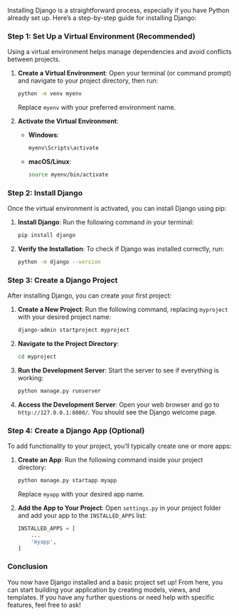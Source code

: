 Installing Django is a straightforward process, especially if you have Python already set up. Here’s a step-by-step guide for installing Django:

### Step 1: Set Up a Virtual Environment (Recommended)

Using a virtual environment helps manage dependencies and avoid conflicts between projects.

1. **Create a Virtual Environment**:
   Open your terminal (or command prompt) and navigate to your project directory, then run:
   ```bash
   python -m venv myenv
   ```
   Replace `myenv` with your preferred environment name.

2. **Activate the Virtual Environment**:
   - **Windows**:
     ```bash
     myenv\Scripts\activate
     ```
   - **macOS/Linux**:
     ```bash
     source myenv/bin/activate
     ```

### Step 2: Install Django

Once the virtual environment is activated, you can install Django using pip:

1. **Install Django**:
   Run the following command in your terminal:
   ```bash
   pip install django
   ```

2. **Verify the Installation**:
   To check if Django was installed correctly, run:
   ```bash
   python -m django --version
   ```

### Step 3: Create a Django Project

After installing Django, you can create your first project:

1. **Create a New Project**:
   Run the following command, replacing `myproject` with your desired project name:
   ```bash
   django-admin startproject myproject
   ```

2. **Navigate to the Project Directory**:
   ```bash
   cd myproject
   ```

3. **Run the Development Server**:
   Start the server to see if everything is working:
   ```bash
   python manage.py runserver
   ```

4. **Access the Development Server**:
   Open your web browser and go to `http://127.0.0.1:8000/`. You should see the Django welcome page.

### Step 4: Create a Django App (Optional)

To add functionality to your project, you’ll typically create one or more apps:

1. **Create an App**:
   Run the following command inside your project directory:
   ```bash
   python manage.py startapp myapp
   ```
   Replace `myapp` with your desired app name.

2. **Add the App to Your Project**:
   Open `settings.py` in your project folder and add your app to the `INSTALLED_APPS` list:
   ```python
   INSTALLED_APPS = [
       ...
       'myapp',
   ]
   ```

### Conclusion

You now have Django installed and a basic project set up! From here, you can start building your application by creating models, views, and templates. If you have any further questions or need help with specific features, feel free to ask!

